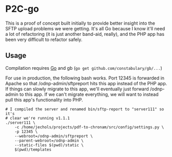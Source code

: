 P2C-go
===

This is a proof of concept built initially to provide better insight into the
SFTP upload problems we were getting.  It's all Go because I know it'll need a
lot of refactoring (it is just another band-aid, really), and the PHP app has
been very difficult to refactor safely.

Usage
---

Compilation requires [Go](https://golang.org/dl/) and gb (`go get github.com/constabulary/gb/...`)

For use in production, the following bash works.  Port 12345 is forwarded in
Apache so that /odnp-admin/sftpreport hits this app instead of the PHP app.  If
things can slowly migrate to this app, we'll eventually just forward
/odnp-admin to this app.  If we can't migrate everything, we will want to
instead pull this app's functionality into PHP.

    # I compiled the server and renamed bin/sftp-report to "server111" so it's
    # clear we're running v1.1.1
    ./server111 \
        -c /home/jechols/projects/pdf-to-chronam/src/config/settings.py \
        -p 12345 \
        --webroot=/odnp-admin/sftpreport \
        --parent-webroot=/odnp-admin \
        --static-files $(pwd)/static \
        $(pwd)/templates
